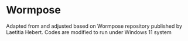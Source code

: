 # Wormpose
Adapted from and adjusted based on Wormpose repository published by Laetitia Hebert.
Codes are modified to run under Windows 11 system
